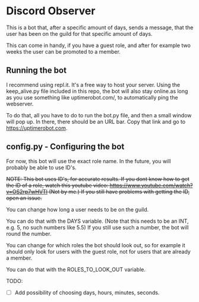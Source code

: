 # Discord Observer

This is a bot that, after a specific amount of days, sends a message, that the user has been on the guild for that specific amount of days.

This can come in handy, if you have a guest role, and after for example two weeks the user can be promoted to a member.

## Running the bot

I recommend using repl.it. It's a free way to host your server. Using the keep_alive.py file included in this repo, the bot will also stay online.as long as you use something like uptimerobot.com/, to automatically ping the webserver.

To do that, all you have to do to run the bot.py file, and then a small window will pop up. In there, there should be an URL bar. Copy that link and go to https://uptimerobot.com.

## config.py - Configuring the bot

For now, this bot will use the exact role name. In the future, you will probably be able to use ID's.

~~NOTE: This bot uses ID's, for accurate results. If you dont know how to get the ID of a role, watch this youtube video: https://www.youtube.com/watch?v=OS2rp7wHVTI (Not by me.)
If you still have problems with getting the ID, open an issue.~~

You can change how long a user needs to be on the guild.

You can do that with the DAYS variable. (Note that this needs to be an INT, e.g. 5, no such numbers like 5.5)
If you still use such a number, the bot will round the number.

You can change for which roles the bot should look out, so for example it should only look for users with the guest role, not for users that are already a member.

You can do that with the ROLES_TO_LOOK_OUT variable.

TODO:
- [ ] Add possibility of choosing days, hours, minutes, seconds.
